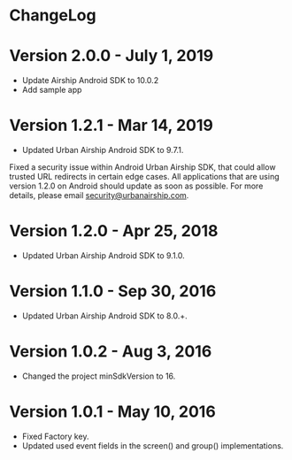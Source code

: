ChangeLog
=========

Version 2.0.0 - July 1, 2019
============================
- Update Airship Android SDK to 10.0.2
- Add sample app

Version 1.2.1 - Mar 14, 2019
==============================
- Updated Urban Airship Android SDK to 9.7.1.

Fixed a security issue within Android Urban Airship SDK, that could allow trusted
URL redirects in certain edge cases. All applications that are using version 1.2.0
on Android should update as soon as possible. For more details, please email
security@urbanairship.com.

Version 1.2.0 - Apr 25, 2018
==============================
- Updated Urban Airship Android SDK to 9.1.0.

Version 1.1.0 - Sep 30, 2016
=============================
- Updated Urban Airship Android SDK to 8.0.+.

Version 1.0.2 - Aug 3, 2016
============================
- Changed the project minSdkVersion to 16.

Version 1.0.1 - May 10, 2016
============================
- Fixed Factory key.
- Updated used event fields in the screen() and group() implementations.
